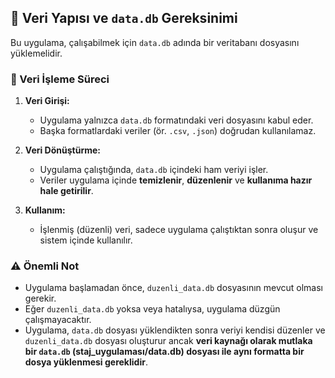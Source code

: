 ## 📂 Veri Yapısı ve `data.db` Gereksinimi

Bu uygulama, çalışabilmek için `data.db` adında bir veritabanı dosyasını yüklemelidir.

### 🔄 Veri İşleme Süreci

1. **Veri Girişi:**  
   - Uygulama yalnızca `data.db` formatındaki veri dosyasını kabul eder.
   - Başka formatlardaki veriler (ör. `.csv`, `.json`) doğrudan kullanılamaz.

2. **Veri Dönüştürme:**  
   - Uygulama çalıştığında, `data.db` içindeki ham veriyi işler.
   - Veriler uygulama içinde **temizlenir**, **düzenlenir** ve **kullanıma hazır hale getirilir**.

3. **Kullanım:**  
   - İşlenmiş (düzenli) veri, sadece uygulama çalıştıktan sonra oluşur ve sistem içinde kullanılır.

### ⚠️ Önemli Not

- Uygulama başlamadan önce, `duzenli_data.db` dosyasının mevcut olması gerekir.
- Eğer `duzenli_data.db` yoksa veya hatalıysa, uygulama düzgün çalışmayacaktır.
- Uygulama, `data.db` dosyası yüklendikten sonra veriyi kendisi düzenler ve `duzenli_data.db` dosyası oluşturur ancak **veri kaynağı olarak mutlaka bir `data.db` (staj_uygulaması/data.db) dosyası ile aynı formatta bir dosya yüklenmesi gereklidir**.


